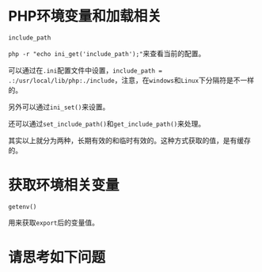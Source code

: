 
# PHP环境变量和加载相关

`include_path`

`php -r "echo ini_get('include_path');"`来查看当前的配置。

可以通过在`.ini`配置文件中设置，`include_path = .:/usr/local/lib/php:./include`，注意，在`windows`和`Linux`下分隔符是不一样的。

另外可以通过`ini_set()`来设置。

还可以通过`set_include_path()`和`get_include_path()`来处理。

其实以上就分为两种，长期有效的和临时有效的。这种方式获取的值，是有缓存的。


# 获取环境相关变量
`getenv()`

用来获取`export`后的变量值。


# 请思考如下问题